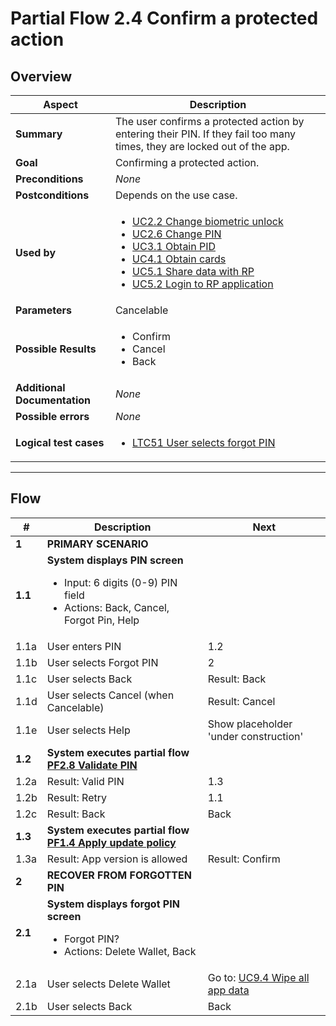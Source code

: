 # Partial Flow 2.4 Confirm a protected action

## Overview

| Aspect                       | Description                                                                                                                                                                                                                                                                                                                                                                                             |
| ---------------------------- | ------------------------------------------------------------------------------------------------------------------------------------------------------------------------------------------------------------------------------------------------------------------------------------------------------------------------------------------------------------------------------------------------------- |
| **Summary**                  | The user confirms a protected action by entering their PIN. If they fail too many times, they are locked out of the app.                                                                                                                                                                                                                                                                                |
| **Goal**                     | Confirming a protected action.                                                                                                                                                                                                                                                                                                                                                                          |
| **Preconditions**            | *None*                                                                                                                                                                                                                                                                                                                                                                                                  |
| **Postconditions**           | Depends on the use case.                                                                                                                                                                                                                                                                                                                                                                                |
| **Used by**                  | <ul><li>[UC2.2 Change biometric unlock](../use-cases/UC2.2_ChangeBiometricUnlock.md)</li><li>[UC2.6 Change PIN](../use-cases/UC2.6_ChangeRemotePIN.md)</li><li>[UC3.1 Obtain PID](../use-cases/UC3.1_ObtainPidFromProvider.md)</li><li>[UC4.1 Obtain cards](../use-cases/UC4.1_ObtainCardsFromEAAIssuer.md)</li><li>[UC5.1 Share data with RP](../use-cases/UC5.1_ShareDataWithRP.md)</li><li>[UC5.2 Login to RP application](../use-cases/UC5.2_LoginToApplicationOfRP.md)</li></ul> |
| **Parameters**               | Cancelable                                                                                                                                                                                                                                                                                                                                                                                              |
| **Possible Results**         | <ul><li>Confirm</li><li>Cancel</li><li>Back</li></ul>                                                                                                                                                                                                                                                                                                                                                   |
| **Additional Documentation** | *None*                                                                                                                                                                                                                                                                                                                                                                                                  |
| **Possible errors**          | *None*                                                                                                                                                                                                                                                                                                                                                |
| **Logical test cases**       | <ul><li>[LTC51 User selects forgot PIN](../logical-test-cases.md#ltc51)</li></ul>                                                                                                                                                                                                                                                                                                                       |

---

## Flow

| #       | Description                                                                                                                     | Next                                                      |
| ------- | ------------------------------------------------------------------------------------------------------------------------------- | --------------------------------------------------------- |
| **1**   | **PRIMARY SCENARIO**                                                                                                            |                                                           |
| **1.1** | **System displays PIN screen**<ul><li>Input: 6 digits (0-9) PIN field</li><li>Actions: Back, Cancel, Forgot Pin, Help</li></ul> |                                                           |
| 1.1a    | User enters PIN                                                                                                                 | 1.2                                                       |
| 1.1b    | User selects Forgot PIN                                                                                                         | 2                                                         |
| 1.1c    | User selects Back                                                                                                               | Result: Back                                              |
| 1.1d    | User selects Cancel (when Cancelable)                                                                                           | Result: Cancel                                            |
| 1.1e    | User selects Help                                                                                                               | Show placeholder 'under construction'                 |
| **1.2** | **System executes partial flow [PF2.8 Validate PIN](PF2.8_ValidatePin.md)**                                                   |                                                           |
| 1.2a    | Result: Valid PIN                                                                                                               | 1.3                                                       |
| 1.2b    | Result: Retry                                                                                                                   | 1.1                                                       |
| 1.2c    | Result: Back                                                                                                                    | Back                                                      |
| **1.3** | **System executes partial flow [PF1.4 Apply update policy](PF1.4_ApplyAppUpdatePolicy.md)**                                   |                                                           |
| 1.3a    | Result: App version is allowed                                                                                                  | Result: Confirm                                           |
| **2**   | **RECOVER FROM FORGOTTEN PIN**                                                                                                  |                                                           |
| **2.1** | **System displays forgot PIN screen**<ul><li>Forgot PIN?</li><li>Actions: Delete Wallet, Back</li></ul>                         |                                                           |
| 2.1a    | User selects Delete Wallet                                                                                                      | Go to: [UC9.4 Wipe all app data](../use-cases/UC9.4_WipeAllAppData.md) |
| 2.1b    | User selects Back                                                                                                               | Back                                                      |